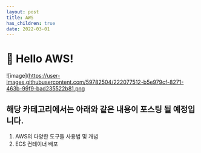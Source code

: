 ```yaml
---
layout: post
title: AWS
has_children: true
date: 2022-03-01
---
```

# 👋 Hello AWS!
![image](https://user-images.githubusercontent.com/59782504/222077512-b5e979cf-8271-463b-99f9-bad235522b81.png

## 해당 카테고리에서는 아래와 같은 내용이 포스팅 될 예정입니다.
1. AWS의 다양한 도구들 사용법 및 개념
2. ECS 컨테이너 배포
